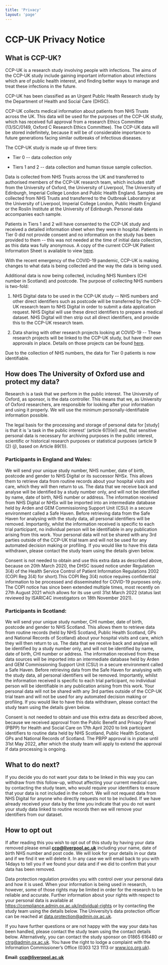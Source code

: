 ```yaml
---
title: 'Privacy'
layout: 'page'
---
```


# CCP-UK Privacy Notice

## What is CCP-UK?

CCP-UK is a research study involving people with infections. The aims of
the CCP-UK study include gaining important information about infections
which are of public health interest, and finding better ways to manage
and treat these infections in the future.

CCP-UK has been classified as an Urgent Public Health Research study by
the Department of Health and Social Care (DHSC).

CCP-UK collects medical information about patients from NHS Trusts
across the UK. This data will be used for the purposes of the CCP-UK
study, which has received full approval from a research Ethics Committee
(13/SC/0149, Oxford C Research Ethics Committee). The CCP-UK data will
be stored indefinitely, because it will be of considerable importance to
future generations facing similar outbreaks of infectious diseases.

The CCP-UK study is made up of three tiers:

-   Tier 0 -- data collection only

-   Tiers 1 and 2 -- data collection and human tissue sample collection.

Data is collected from NHS Trusts across the UK and transferred to
authorised members of the CCP-UK research team, which includes staff
from the University of Oxford, the University of Liverpool, The
University of Edinburgh, Imperial College London and Public Health
England. Samples are collected from NHS Trusts and transferred to the
Outbreak Laboratory at the University of Liverpool, Imperial College
London, Public Health England or the Roslin Institute at the University
of Edinburgh. Personal data accompanies each sample.

Patients in Tiers 1 and 2 will have consented to the CCP-UK study and
received a detailed information sheet when they were in hospital.
Patients in Tier 0 did not provide consent and no information on the
study has been provided to them -- this was not needed at the time of
initial data collection, as this data was fully anonymous. A copy of the
current CCP-UK Patient Information Sheet is available to view 
[here](https://isaric4c.net/setup).

With the recent emergency of the COVID-19 pandemic, CCP-UK is making
changes to what data is being collected and the way the data is being
used.

Additional data is now being collected, including NHS Numbers (CHI
number in Scotland) and postcode. The purpose of collecting NHS numbers
is two-fold:

1)  NHS Digital data to be used in the CCP-UK study -- NHS numbers and
    other direct identifiers such as postcode will be transferred by the
    CCP-UK research team to NHS Digital in order to submit a data
    application request. NHS Digital will use these direct identifiers
    to prepare a medical dataset. NHS Digital will then strip out all
    direct identifiers, and provide this to the CCP-UK research team.

2)  Data sharing with other research projects looking at COVID-19 --
    These research projects will be linked to the CCP-UK study, but have
    their own approvals in place. Details on those projects can be found
    [here](https://isaric4c.net/sample_access).

Due to the collection of NHS numbers, the data for Tier 0 patients is
now identifiable.

## How does The University of Oxford use and protect my data?

Research is a task that we perform in the public interest. The
University of Oxford, as sponsor, is the data controller. This means
that we, as University of Oxford researchers, are responsible for
looking after your information and using it properly. We will use the
minimum personally-identifiable information possible.

The legal basis for the processing and storage of personal data for
\[study\] is that it is 'a task in the public interest' (article
6(1)(e)) and, that sensitive personal data is necessary for archiving
purposes in the public interest, scientific or historical research
purposes or statistical purposes (article 9 (2) (j), based on Article
89(1)).

### Participants in England and Wales:

We will send your unique study number, NHS number, date of birth, 
postcode and gender to NHS Digital or its successor NHSx. This allows
them to retrieve data from routine records about your hospital visits 
and care, which they will then return to us. The data that we receive 
back and analyse will be identified by a study number only, and will 
not be identified by name, date of birth, NHS number or address. The 
information received from NHS Digital or NHSx will be imported into an 
intermediate database held by Arden and GEM Commissioning Support Unit (CSU)
in a secure environment called a Safe Haven. Before retrieving data from
the Safe Haven for analysing with the study data, all personal identifiers
will be removed. Importantly, whilst the information received is specific 
to each trial participant, no individual person will be identifiable in
any publication arising from this work. Your personal data will not be 
shared with any 3rd parties outside of the CCP-UK trial team and will not
be used for any automated decision making or profiling. If you would like 
to have this data withdrawn, please contact the study team using the details given below.

Consent is not needed to obtain and use this extra data as described above, 
because on 20th March 2020, the DHSC issued notice under Regulation 3(4) of
the Health Service Control of Patient Information Regulations 2002 
(COPI Reg 3(4) for short).This COPI Reg 3(4) notice requires confidential 
information to be processed and disseminated for COVID-19 purposes only. 
The COPI notice has since been extended multiple times, most recently on 
27th August 2021 which allows for its use until 31st March 2022 (status last 
reviewed by ISARIC4C investigators on 18th November 2021).

### Participants in Scotland:

We will send your unique study number, CHI number, date of birth, postcode 
and gender to NHS Scotland. This allows them to retrieve data from routine 
records (held by NHS Scotland, Public Health Scotland, GPs and National 
Records of Scotland) about your hospital visits and care, which they will 
then return to us. The data that we receive back and analyse will be identified
by a study number only, and will not be identified by name, date of birth, 
CHI number or address. The information received from these data sources will 
be imported into an intermediate database held by Arden and 
GEM Commissioning Support Unit (CSU) in a secure environment called a Safe Haven. 
Before retrieving data from the Safe Haven for analysing with the study data, 
all personal identifiers will be removed. Importantly, whilst the information 
received is specific to each trial participant, no individual person will be
identifiable in any publication arising from this work. Your personal data will
not be shared with any 3rd parties outside of the CCP-UK trial team and will not 
be used for any automated decision making or profiling. If you would like to have
this data withdrawn, please contact the study team using the details given below.

Consent is not needed to obtain and use this extra data as described above, 
because we received approval from the Public Benefit and Privacy Panel (PBPP) 
for Health and Social Care on 17th April 2020 to link participant identifiers 
to routine data held by NHS Scotland, Public Health Scotland, GPs and National 
Records of Scotland. The PBPP approval is in place until 31st May 2022, after 
which the study team will apply to extend the approval if data processing is ongoing.

## What to do next?

If you decide you do not want your data to be linked in this way you can withdraw 
from this follow-up, without affecting your current medical care, by contacting 
the study team, who would require your identifiers to ensure that your data is 
not included in the cohort. We will not request data from NHS Digital for anyone 
who directly requests not to be included. If we have already received your data by 
the time you indicate that you do not want your study data linked to routine records 
then we will remove your identifiers from our dataset.

## How to opt out
If after reading this you wish to opt out of this study by having your data removed please email **ccp@liverpool.ac.uk** including your name, date of birth NHS number and post code.
We will look for your details in our data and if we find it we will delete it. In any case we will email back to you with 14days to tell you if we found your data and if we did to confirm that your data has been removed.

Data protection regulation provides you with control over your personal data and 
how it is used. When your information is being used in research, however, some of
those rights may be limited in order for the research to be reliable and accurate. 
Further information about your rights with respect to your personal data is 
available at https://compliance.admin.ox.ac.uk/individual-rights or by contacting 
the study team using the details below. The University’s data protection officer 
can be reached at data.protection@admin.ox.ac.uk.

If you have further questions or are not happy with the way your data has been handled, 
please contact the study team using the contact details below. Alternatively, 
you can contact the study sponsor on 01865 616480 or ctrg@admin.ox.ac.uk. 
You have the right to lodge a complaint with the Information Commissioner’s Office 
(0303 123 1113 or www.ico.org.uk).



**Email: ccp@liverpool.ac.uk**
